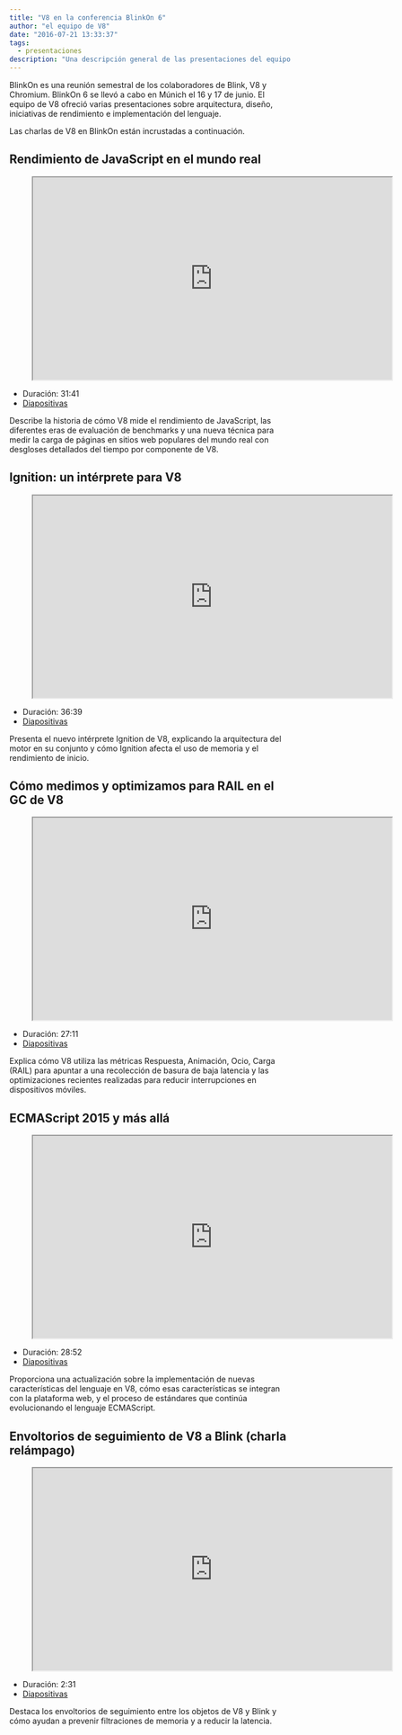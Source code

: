```yaml
---
title: "V8 en la conferencia BlinkOn 6"
author: "el equipo de V8"
date: "2016-07-21 13:33:37"
tags: 
  - presentaciones
description: "Una descripción general de las presentaciones del equipo de V8 en BlinkOn 6."
---
```

BlinkOn es una reunión semestral de los colaboradores de Blink, V8 y Chromium. BlinkOn 6 se llevó a cabo en Múnich el 16 y 17 de junio. El equipo de V8 ofreció varias presentaciones sobre arquitectura, diseño, iniciativas de rendimiento e implementación del lenguaje.

<!--truncate-->
Las charlas de V8 en BlinkOn están incrustadas a continuación.

## Rendimiento de JavaScript en el mundo real

<figure>
  <div class="video video-16:9">
    <iframe src="https://www.youtube.com/embed/xCx4uC7mn6Y" width="640" height="360" loading="lazy"></iframe>
  </div>
</figure>

- Duración: 31:41
- [Diapositivas](https://docs.google.com/presentation/d/14WZkWbkvtmZDEIBYP5H1GrbC9H-W3nJSg3nvpHwfG5U/edit)

Describe la historia de cómo V8 mide el rendimiento de JavaScript, las diferentes eras de evaluación de benchmarks y una nueva técnica para medir la carga de páginas en sitios web populares del mundo real con desgloses detallados del tiempo por componente de V8.

## Ignition: un intérprete para V8

<figure>
  <div class="video video-16:9">
    <iframe src="https://www.youtube.com/embed/r5OWCtuKiAk" width="640" height="360" loading="lazy"></iframe>
  </div>
</figure>

- Duración: 36:39
- [Diapositivas](https://docs.google.com/presentation/d/1OqjVqRhtwlKeKfvMdX6HaCIu9wpZsrzqpIVIwQSuiXQ/edit)

Presenta el nuevo intérprete Ignition de V8, explicando la arquitectura del motor en su conjunto y cómo Ignition afecta el uso de memoria y el rendimiento de inicio.

## Cómo medimos y optimizamos para RAIL en el GC de V8

<figure>
  <div class="video video-16:9">
    <iframe src="https://www.youtube.com/embed/VITAyGT-CJI" width="640" height="360" loading="lazy"></iframe>
  </div>
</figure>

- Duración: 27:11
- [Diapositivas](https://docs.google.com/presentation/d/15EQ603eZWAnrf4i6QjPP7S3KF3NaL3aAaKhNUEatVzY/edit)

Explica cómo V8 utiliza las métricas Respuesta, Animación, Ocio, Carga (RAIL) para apuntar a una recolección de basura de baja latencia y las optimizaciones recientes realizadas para reducir interrupciones en dispositivos móviles.

## ECMAScript 2015 y más allá

<figure>
  <div class="video video-16:9">
    <iframe src="https://www.youtube.com/embed/KrGOzEwqRDA" width="640" height="360" loading="lazy"></iframe>
  </div>
</figure>

- Duración: 28:52
- [Diapositivas](https://docs.google.com/presentation/d/1o1wld5z0BM8RTqXASGYD3Rvov8PzrxySghmrGTYTgw0/edit)

Proporciona una actualización sobre la implementación de nuevas características del lenguaje en V8, cómo esas características se integran con la plataforma web, y el proceso de estándares que continúa evolucionando el lenguaje ECMAScript.

## Envoltorios de seguimiento de V8 a Blink (charla relámpago)

<figure>
  <div class="video video-16:9">
    <iframe src="https://www.youtube.com/embed/PMDRfYw4UYQ?start=3204" width="640" height="360" loading="lazy"></iframe>
  </div>
</figure>

- Duración: 2:31
- [Diapositivas](https://docs.google.com/presentation/d/1I6leiRm0ysSTqy7QWh33Gfp7_y4ngygyM2tDAqdF0fI/edit)

Destaca los envoltorios de seguimiento entre los objetos de V8 y Blink y cómo ayudan a prevenir filtraciones de memoria y a reducir la latencia.
